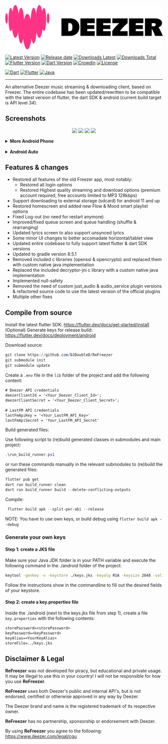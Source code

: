 ![ReFreezer](./assets/banner.png?raw=true)

[![Latest Version](https://img.shields.io/github/v/release/DJDoubleD/ReFreezer?color=blue)](../../releases/latest)
[![Release date](https://img.shields.io/github/release-date/DJDoubleD/ReFreezer)](../../releases/latest)
[![Downloads Latest](https://img.shields.io/github/downloads/DJDoubleD/ReFreezer/latest/total?color=blue&label=downloads%20latest)](../../releases)
[![Downloads Total](https://img.shields.io/github/downloads/DJDoubleD/ReFreezer/total?color=blue&label=downloads%20total)](../../releases)
[![Flutter Version](https://shields.io/badge/Flutter-v3.24.4-darkgreen.svg)](https://docs.flutter.dev/tools/sdk)
[![Dart Version](https://shields.io/badge/Dart-v3.5.4-darkgreen.svg)](https://dart.dev/get-dart)
[![Crowdin](https://badges.crowdin.net/refreezer/localized.svg)](https://crowdin.com/project/refreezer)
[![License](https://img.shields.io/github/license/DJDoubleD/ReFreezer?flat)](./LICENSE)

[![Dart](https://img.shields.io/badge/Dart-0175C2?style=for-the-badge&logo=dart&logoColor=white)](https://dart.dev/)
[![Flutter](https://img.shields.io/badge/Flutter-02569B?style=for-the-badge&logo=flutter&logoColor=white)](https://flutter.dev/)
[![Java](https://img.shields.io/badge/Java-ED8B00?style=for-the-badge&logo=openjdk&logoColor=white)](https://www.java.com/)

---

An alternative Deezer music streaming & downloading client, based on Freezer.
The entire codebase has been updated/rewritten to be compatible with the latest version of flutter, the dart SDK & android (current build target is API level 34).

## Screenshots

<p align="center">
    <img src="./assets/screenshots/Login.jpg" width=200>
    <img src="./assets/screenshots/Home.jpg" width=200>
    <img src="./assets/screenshots/Player.jpg" width=200>
    <img src="./assets/screenshots/Lyrics.jpg" width=200>
</p>

<details><summary><b>More Android Phone</b></summary>
<p align="center">
    <img src="./assets/screenshots/Search.jpg" width=200>
    <img src="./assets/screenshots/SearchResults.jpg" width=200>
    <img src="./assets/screenshots/Library.jpg" width=200>
    <img src="./assets/screenshots/DownloadRunning.jpg" width=200>
    <!---<img src="./assets/screenshots/DownloadFinished.jpg" width=200>--->
    <img src="./assets/screenshots/PlayerHorizontal.jpg" height=200>
</p>
</details>
</br>
<details><summary><b>Android Auto</b></summary>
  <p align="center">
    <img src="./assets/screenshots/Android_Auto-Head_Unit-home.png" max-height=400>
    <img src="./assets/screenshots/Android_Auto-Head_Unit-more.png" max-height=400>
    <img src="./assets/screenshots/Android_Auto-Head_Unit-play.png" max-height=400>
    <img src="./assets/screenshots/Android_Auto-Head_Unit-wide-playing.png" max-height=400>
  </p>
</details>

## Features & changes

- Restored all features of the old Freezer app, most notably:
  - Restored all login options
  - Restored Highest quality streaming and download options (premium account required, free accounts limited to MP3 128kbps)
- Support downloading to external storage (sdcard) for android 11 and up
- Restored homescreen and added new Flow & Mood smart playlist options
- Fixed Log-out (no need for restart anymore)
- Improved/fixed queue screen and queue handling (shuffle & rearranging)
- Updated lyrics screen to also support unsynced lyrics
- Some minor UI changes to better accomadate horizontal/tablet view
- Updated entire codebase to fully support latest flutter & dart SDK versions
- Updated to gradle version 8.5.1
- Removed included c libraries (openssl & opencrypto) and replaced them with custom native java implementation
- Replaced the included decryptor-jni c library with a custom native java implementation
- Implemented null-safety
- Removed the need of custom just_audio & audio_service plugin versions & refactored source code to use the latest version of the official plugins
- Multiple other fixes

## Compile from source

Install the latest flutter SDK: <https://flutter.dev/docs/get-started/install>  
(Optional) Generate keys for release build: <https://flutter.dev/docs/deployment/android>

Download source:

```powershell
git clone https://github.com/DJDoubleD/ReFreezer
git submodule init
git submodule update
```

Create a `.env` file in the `lib` folder of the project and add the following content:

```text
# Deezer API credentials
deezerClientId = '<Your_Deezer_Client_Id>';
deezerClientSecret = '<Your_Deezer_Client_Secret>';

# LastFM API credentials
lastFmApiKey = '<Your_LastFM_API_Key>'
lastFmApiSecret = 'Your_LastFM_API_Secret'
```

Build generated files:

Use following script to (re)build generated classes in submodules and main project:

```powershell
.\run_build_runner.ps1
```

or run these commands manually in the relevant submodules to (re)build the generated files:

```powershell
flutter pub get
dart run build_runner clean
dart run build_runner build --delete-conflicting-outputs
```

Compile:

```powershell
 flutter build apk --split-per-abi --release
```

NOTE: You have to use own keys, or build debug using `flutter build apk --debug`

### Generate your own keys

#### Step 1: create a JKS file

Make sure your Java JDK folder is in your PATH variable and execute the following command in the ./android folder of the project:

```bash
keytool -genkey -v -keystore ./keys.jks -keyalg RSA -keysize 2048 -validity 10000 -alias <YourKeyAlias>
```

Follow the instructions show in the commandline to fill out the desired fields of your keystore.

#### Step 2: create a key.properties file

Inside the ./android (next to the keys.jks file from step 1), create a file `key.properties` with the following contents:

```text
storePassword=<storePassword>
keyPassword=<keyPassword>
keyAlias=<YourKeyAlias>
storeFile=../keys.jks
```

## Disclaimer & Legal

**ReFreezer** was not developed for piracy, but educational and private usage.
It may be illegal to use this in your country!
I will not be responsible for how you use **ReFreezer**.

**ReFreezer** uses both Deezer's public and internal API's, but is not endorsed, certified or otherwise approved in any way by Deezer.

The Deezer brand and name is the registered trademark of its respective owner.

**ReFreezer** has no partnership, sponsorship or endorsement with Deezer.

By using **ReFreezer** you agree to the following: <https://www.deezer.com/legal/cgu>
